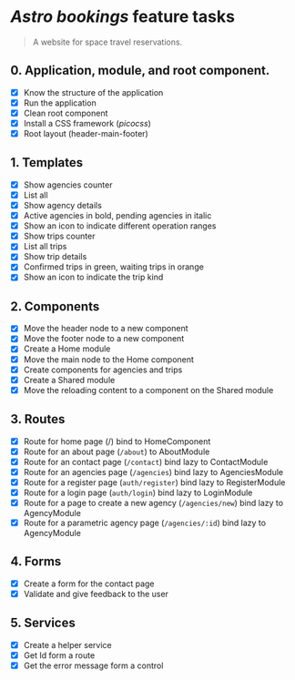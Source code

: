 # _Astro bookings_ feature tasks

> A website for space travel reservations.

## 0. Application, module, and root component.

- [x] Know the structure of the application
- [x] Run the application
- [x] Clean root component
- [x] Install a CSS framework (_picocss_)
- [x] Root layout (header-main-footer)

## 1. Templates

- [x] Show agencies counter
- [x] List all
- [x] Show agency details
- [x] Active agencies in bold, pending agencies in italic
- [x] Show an icon to indicate different operation ranges
- [x] Show trips counter
- [x] List all trips
- [x] Show trip details
- [x] Confirmed trips in green, waiting trips in orange
- [x] Show an icon to indicate the trip kind

## 2. Components

- [x] Move the header node to a new component
- [x] Move the footer node to a new component
- [x] Create a Home module
- [x] Move the main node to the Home component
- [x] Create components for agencies and trips
- [x] Create a Shared module
- [x] Move the reloading content to a component on the Shared module

## 3. Routes

- [x] Route for home page (/) bind to HomeComponent
- [x] Route for an about page (`/about`) to AboutModule
- [x] Route for an contact page (`/contact`) bind lazy to ContactModule
- [x] Route for an agencies page (`/agencies`) bind lazy to AgenciesModule
- [x] Route for a register page (`auth/register`) bind lazy to RegisterModule
- [x] Route for a login page (`auth/login`) bind lazy to LoginModule
- [x] Route for a page to create a new agency (`/agencies/new`) bind lazy to AgencyModule
- [x] Route for a parametric agency page (`/agencies/:id`) bind lazy to AgencyModule

## 4. Forms

- [x] Create a form for the contact page
- [x] Validate and give feedback to the user

## 5. Services

- [x] Create a helper service
- [x] Get Id form a route
- [x] Get the error message form a control
